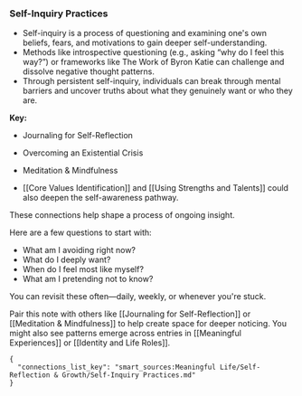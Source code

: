 ### Self-Inquiry Practices

- Self-inquiry is a process of questioning and examining one's own beliefs, fears, and motivations to gain deeper self-understanding.
- Methods like introspective questioning (e.g., asking “why do I feel this way?”) or frameworks like The Work of Byron Katie can challenge and dissolve negative thought patterns.
- Through persistent self-inquiry, individuals can break through mental barriers and uncover truths about what they genuinely want or who they are.

**Key:**
- Journaling for Self-Reflection
- Overcoming an Existential Crisis
- Meditation & Mindfulness

- [[Core Values Identification]] and [[Using Strengths and Talents]] could also deepen the self-awareness pathway.

These connections help shape a process of ongoing insight.


Here are a few questions to start with:
- What am I avoiding right now?
- What do I deeply want?
- When do I feel most like myself?
- What am I pretending not to know?

You can revisit these often—daily, weekly, or whenever you're stuck.

Pair this note with others like [[Journaling for Self-Reflection]] or [[Meditation & Mindfulness]] to help create space for deeper noticing. You might also see patterns emerge across entries in [[Meaningful Experiences]] or [[Identity and Life Roles]].


```connections
{
  "connections_list_key": "smart_sources:Meaningful Life/Self-Reflection & Growth/Self-Inquiry Practices.md"
}
```
